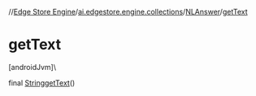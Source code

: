 //[Edge Store Engine](../../../index.md)/[ai.edgestore.engine.collections](../index.md)/[NLAnswer](index.md)/[getText](get-text.md)

# getText

[androidJvm]\

final [String](https://developer.android.com/reference/kotlin/java/lang/String.html)[getText](get-text.md)()
